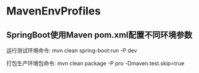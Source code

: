 # MavenEnvProfiles
## SpringBoot使用Maven pom.xml配置不同环境参数

运行测试环境命令:
mvn clean spring-boot:run -P dev

打包生产环境包命令:
mvn clean package -P pro -Dmaven.test.skip=true 
